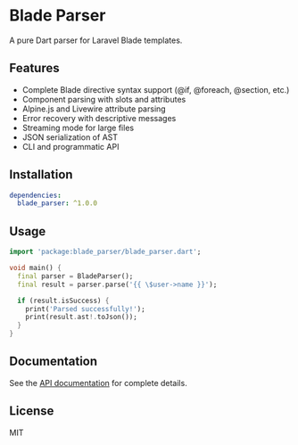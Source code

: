 # Blade Parser

A pure Dart parser for Laravel Blade templates.

## Features

- Complete Blade directive syntax support (@if, @foreach, @section, etc.)
- Component parsing with slots and attributes
- Alpine.js and Livewire attribute parsing
- Error recovery with descriptive messages
- Streaming mode for large files
- JSON serialization of AST
- CLI and programmatic API

## Installation

```yaml
dependencies:
  blade_parser: ^1.0.0
```

## Usage

```dart
import 'package:blade_parser/blade_parser.dart';

void main() {
  final parser = BladeParser();
  final result = parser.parse('{{ \$user->name }}');

  if (result.isSuccess) {
    print('Parsed successfully!');
    print(result.ast!.toJson());
  }
}
```

## Documentation

See the [API documentation](https://pub.dev/documentation/blade_parser/latest/) for complete details.

## License

MIT
